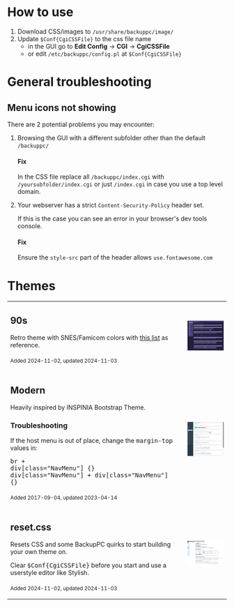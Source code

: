 # How to use
1. Download CSS/images to `/usr/share/backuppc/image/`
2. Update `$Conf{CgiCSSFile}` to the css file name
    * in the GUI go to **Edit Config** → **CGI** → **CgiCSSFile**
    * or edit `/etc/backuppc/config.pl` at `$Conf{CgiCSSFile}`

# General troubleshooting
## Menu icons not showing
There are 2 potential problems you may encounter:

1. Browsing the GUI with a different subfolder other than the default `/backuppc/`
    #### Fix
    In the CSS file replace all `/backuppc/index.cgi` with `/yoursubfolder/index.cgi` or just `/index.cgi` in case you use a top level domain.

2. Your webserver has a strict `Content-Security-Policy` header set.

    If this is the case you can see an error in your browser's dev tools console.
    #### Fix
    Ensure the `style-src` part of the header allows `use.fontawesome.com`

# Themes
|||
|---|---|
|<h2>90s</h2><p>Retro theme with SNES/Famicom colors with [this list](https://www.raphnet.net/design/console_colors/index_en.php) as reference.</p><p><sub>Added 2024-11-02, updated 2024-11-03</sub></p>|[<img src="assets/previews/90s.png" alt="Modern" width="480"/>](assets/previews/90s.png)|
|<h2>Modern</h2><p>Heavily inspired by INSPINIA Bootstrap Theme.</p><h3>Troubleshooting</h3><p>If the host menu is out of place, change the <tt>margin-top</tt> values in:</p><pre>br + div[class="NavMenu"] {}<br>div[class="NavMenu"] + div[class="NavMenu"] {}</pre><p><sub>Added 2017-09-04, updated 2023-04-14</sub></p>|[<img src="assets/previews/modern.png" alt="Modern" width="480"/>](assets/previews/modern.png)|
|<h2>reset.css</h2><p>Resets CSS and some BackupPC quirks to start building your own theme on.</p><p>Clear <tt>$Conf{CgiCSSFile}</tt> before you start and use a userstyle editor like Stylish.</p><p><sub>Added 2024-11-02, updated 2024-11-03</sub></p>|[<img src="assets/previews/reset.png" alt="Modern" width="480"/>](assets/previews/reset.png)|
